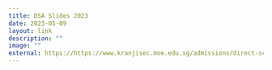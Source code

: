 ```yaml
---
title: DSA Slides 2023
date: 2023-05-09
layout: link
description: ""
image: ""
external: https://https://www.kranjisec.moe.edu.sg/admissions/direct-school-admissions/
---
```

